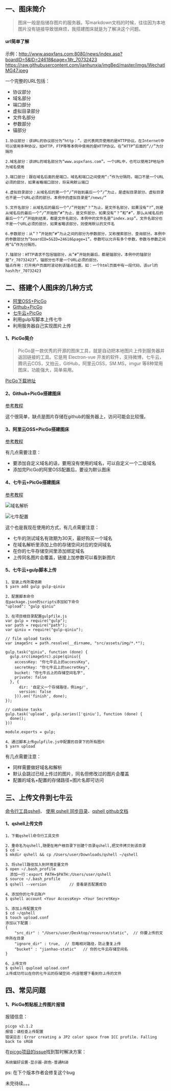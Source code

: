 ## 一、图床简介
> 图床一般是指储存图片的服务器。写markdown文档的时候，往往因为本地图片没有链接导致很麻烦，我搭建图床就是为了解决这个问题。

#### url简单了解
示例：http://www.aspxfans.com:8080/news/index.asp?boardID=5&ID=24618&page=1#r_70732423
https://raw.githubusercontent.com/jianhunxia/imgBed/master/imgs/WechatIMG47.jpeg

一个完整的URL包括：
- 协议部分
- 域名部分
- 端口部分
- 虚拟目录部分
- 文件名部分
- 参数部分
- 锚部分

```
1.协议部分：该URL的协议部分为“http：”，这代表网页使用的是HTTP协议。在Internet中可以使用多种协议，如HTTP，FTP等等本例中使用的是HTTP协议。在”HTTP”后面的“//”为分隔符

2.域名部分：该URL的域名部分为“www.aspxfans.com”。一个URL中，也可以使用IP地址作为域名使用

3.端口部分：跟在域名后面的是端口，域名和端口之间使用“:”作为分隔符。端口不是一个URL必须的部分，如果省略端口部分，将采用默认端口

4.虚拟目录部分：从域名后的第一个“/”开始到最后一个“/”为止，是虚拟目录部分。虚拟目录也不是一个URL必须的部分。本例中的虚拟目录是“/news/”

5.文件名部分：从域名后的最后一个“/”开始到“？”为止，是文件名部分，如果没有“?”,则是从域名后的最后一个“/”开始到“#”为止，是文件部分，如果没有“？”和“#”，那么从域名后的最后一个“/”开始到结束，都是文件名部分。本例中的文件名是“index.asp”。文件名部分也不是一个URL必须的部分，如果省略该部分，则使用默认的文件名

6.参数部分：从“？”开始到“#”为止之间的部分为参数部分，又称搜索部分、查询部分。本例中的参数部分为“boardID=5&ID=24618&page=1”。参数可以允许有多个参数，参数与参数之间用“&”作为分隔符。

7.锚部分：HTTP请求不包括锚部分，从“#”开始到最后，都是锚部分。本例中的锚部分是“r_70732423“。锚部分也不是一个URL必须的部分。
锚点作用：打开用户页面时滚动到该锚点位置。如：一个html页面中有一段代码，该url的hash为r_70732423
```


## 二、搭建个人图床的几种方式
- [阿里OSS+PicGo](https://www.cnblogs.com/demojie/p/11600991.html#commentform)
- [Github+PicGo](https://www.jianshu.com/p/9d91355e8418)
- [七牛云+PicGo](https://www.cnblogs.com/Dozeer/p/10965508.html)
- 利用gulp写脚本上传七牛
- 利用服务器自己实现图片上传

#### 1、PicGo简介
> PicGo是一款优秀的开源的图床工具，就是自动把本地图片上传到服务器并返回链接的工具。它是用 Electron-vue 开发的软件，支持微博，七牛云，腾讯云COS，又拍云，GitHub，阿里云OSS，SM.MS，imgur 等8种常用图床，功能强大，简单易用。

[PicGo下载地址](https://github.com/Molunerfinn/PicGo/releases)

#### 2、Github+PicGo搭建图床
[参考教程](https://www.jianshu.com/p/9d91355e8418)

这个很简单，缺点是图片存储在github的服务器上，访问可能会比较慢。

#### 3、阿里云OSS+PicGo搭建图床
[参考教程](https://www.cnblogs.com/demojie/p/11600991.html#commentform)

有几点需要注意：
- 要添加自定义域名的话，要用没有使用的域名，可以自定义一个二级域名
- 添加完PicGo的阿里OSS配置后，要设为默认图床

#### 4、七牛云+PicGo搭建图床
[参考教程](https://www.cnblogs.com/Dozeer/p/10965508.html)

![域名解析](http://pic.jianhunxia.com/imgs/WechatIMG19.png)

![七牛配置](http://pic.jianhunxia.com/imgs/20191125133543.png)

这个也是我现在使用的方式，有几点需要注意：
- 七牛的测试域名有效期为30天，最好购买一个域名
- 在域名解析里添加上你的存储空间对应的空间域名
- 在你的七牛存储空间里添加绑定域名
- 上传同名图片会覆盖，链接上加参数可以看到新图片

#### 5、七牛云+gulp脚本上传

```
1、安装上传所需依赖
$ yarn add gulp gulp-qiniu 

2、配置脚本命令
在package.json的scripts添加如下命令
"upload": "gulp qiniu"

3、在项目根目录配置gulpfile.js
var gulp = require("gulp");
var path = require("path");
var qiniu = require("gulp-qiniu");

// file upload tasks
var imageSrc = path.resolve(__dirname, "src/assets/img/*.*");

gulp.task("qiniu", function (done) {
  gulp.src(imageSrc).pipe(qiniu({
    accessKey: "你七牛云上的accessKey",
    secretKey: "你七牛云上的secretKey",
    bucket: "你七牛云上的存储空间名字",
    private: false
  }, {
      dir: '自定义一个存储路径，例img/',
      version: false
    })).on('finish', done);
});

// combine tasks
gulp.task('upload', gulp.series(['qiniu'], function (done) {
  done();
}))

module.exports = gulp;

4、通过脚本上传gulpfile.js中配置的目录下的所有图片
$ yarn upload

```
有几点需要注意：
- 同样需要做好域名和解析
- 默认会跳过已经上传过的图片，同名但修改过的图片会覆盖
- 配置的域名+配置的存储路径+图片名即可访问


## 三、上传文件到七牛云
[命令行工具qshell](https://developer.qiniu.com/kodo/tools/1302/qshell)、 [使用 qshell 同步目录](https://developer.qiniu.com/kodo/kb/1685/using-qshell-synchronize-directories)、[qshell github文档](https://github.com/qiniu/qshell/blob/master/docs/qupload.md)
#### 1、qshell上传文件

```
1、下载qshell命令行工具文件

2、重命名为qshell,随便在用户根目录下创建个目录qshell,把文件拷贝到该目录
$ cd ~
$ mkdir qshell && cp /Users/user/Downloads/qshell ~/qshell

3、将shell路径加入到环境变量文件
$ open ~/.bash_profile
  添加一行：export PATH=$PATH:/Users/user/qshell
$ source ~/.bash_profile
$ qshell --version          // 查看是否配置成功

4、添加你的七牛云账户
$ qshell account <Your AccessKey> <Your SecretKey>

5、添加上传配置文件
$ cd ~/qshell
$ touch upload.conf
添加以下配置：
{
    "src_dir" : "/Users/user/Desktop/resource/static",  // 你要上传的文件所在目录
    "ignore_dir" : true,  // 忽略相对路径，防止重复上传
    "bucket" : "jianhao-static"   // 你的七牛云存储空间名
}

6、上传文件
$ qshell qupload upload.conf
上传成功可以在你的七牛云的存储空间-内容管理下看到你上传的文件
```


## 四、常见问题
#### 1、PicGo剪贴板上传图片报错

报错信息：
```
picgo v2.1.2
报错：请检查上传配置
错误日志：Error creating a JP2 color space from ICC profile. Falling back to sRGB
```
在[picgo项目的issue](https://github.com/Molunerfinn/PicGo/issues/199)找到暂时解决方案：

```
系统偏好设置-显示器-颜色-普通RGB
```
ps: 在下个版本作者会修复这个bug


未完待续。。。
